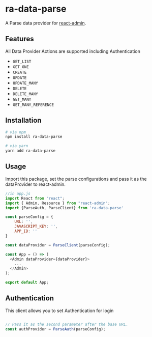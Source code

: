 # ra-data-parse

A Parse data provider for
[react-admin](https://github.com/marmelab/react-admin).


## Features
All Data Provider Actions are supported including Authentication
* `GET_LIST`
* `GET_ONE`
* `CREATE`
* `UPDATE`
* `UPDATE_MANY`
* `DELETE`
* `DELETE_MANY`
* `GET_MANY`
* `GET_MANY_REFERENCE`

## Installation

```sh
# via npm
npm install ra-data-parse

# via yarn
yarn add ra-data-parse
```

## Usage

Import this package, set the parse configurations and pass it as the dataProvider to
react-admin.

```javascript
//in app.js
import React from "react";
import { Admin, Resource } from "react-admin";
import {ParseAuth, ParseClient} from 'ra-data-parse'

const parseConfig = {
    URL: '',
    JAVASCRIPT_KEY: '',
    APP_ID: ''
}

const dataProvider = ParseClient(parseConfig);

const App = () => (
  <Admin dataProvider={dataProvider}>
    ...
  </Admin>
);

export default App;
```

## Authentication
This client allows you to set Authentication for login

``` javascript

// Pass it as the second parameter after the base URL.
const authProvider = ParseAuth(parseConfig);
```